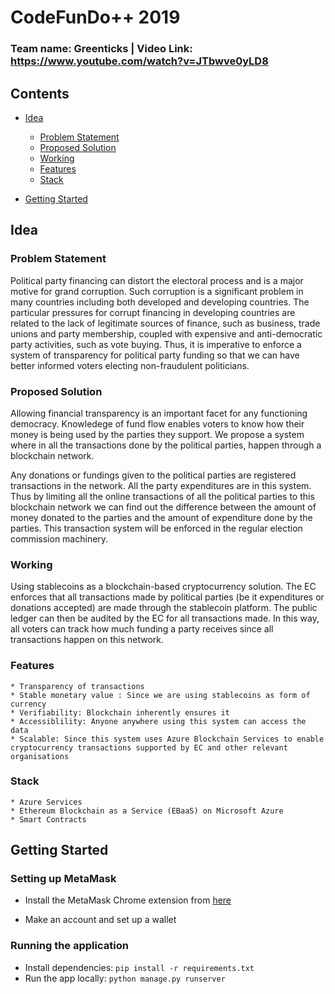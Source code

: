 # CodeFunDo++ 2019

### Team name: Greenticks | Video Link: https://www.youtube.com/watch?v=JTbwve0yLD8


## Contents

* [Idea](#idea)  
  * [Problem Statement](#problem-statement)
  * [Proposed Solution](#proposed-solution)
  * [Working](#working)
  * [Features](#features)
  * [Stack](#stack)

* [Getting Started](#getting-started)

## Idea

### Problem Statement

Political party financing can distort the electoral process and is a major motive for grand corruption. Such corruption is a significant problem in many countries including both developed and developing countries.
The particular pressures for corrupt financing in developing countries are related to the lack of legitimate sources of finance, such as business, trade unions and party membership, coupled with expensive and anti-democratic party activities, such as vote buying. Thus, it is imperative to enforce a system of transparency for political party funding so that we can have better informed voters electing non-fraudulent politicians.

### Proposed Solution

Allowing financial transparency is an important facet for any functioning democracy. Knowledege of fund flow enables voters to know how their money is being used by the parties they support. We propose a system where in all the transactions done by the political parties, happen through a blockchain network.

Any donations or fundings given to the political parties are registered transactions in the network. All the party expenditures are in this system. Thus by limiting all the online transactions of all the political parties to this blockchain network we can find out the difference between the amount of money donated to the parties and the amount of expenditure done by the parties. This transaction system will be enforced in the regular election commission machinery.

### Working

Using stablecoins as a blockchain-based cryptocurrency solution. The EC enforces that all transactions made by political parties (be it expenditures or donations accepted) are made through the stablecoin platform. The public ledger can then be audited by the EC for all transactions made. In this way, all voters can track how much funding a party receives since all transactions happen on this network.

### Features

    * Transparency of transactions
    * Stable monetary value : Since we are using stablecoins as form of currency
    * Verifiability: Blockchain inherently ensures it
    * Accessiblility: Anyone anywhere using this system can access the data
    * Scalable: Since this system uses Azure Blockchain Services to enable cryptocurrency transactions supported by EC and other relevant organisations


### Stack
    * Azure Services
    * Ethereum Blockchain as a Service (EBaaS) on Microsoft Azure
    * Smart Contracts

## Getting Started

### Setting up MetaMask
* Install the MetaMask Chrome extension from  [here](https://chrome.google.com/webstore/detail/metamask/nkbihfbeogaeaoehlefnkodbefgpgknn)

* Make an account and set up a wallet

### Running the application

* Install dependencies: `pip install -r requirements.txt`
* Run the app locally: `python manage.py runserver`
